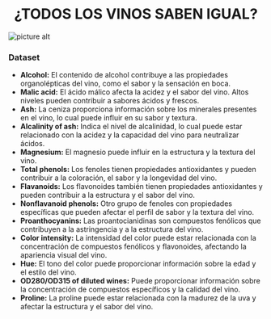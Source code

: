# <h1 align="center">¿TODOS LOS VINOS SABEN IGUAL?</h1>

![picture alt](https://cdn.businessinsider.es/sites/navi.axelspringer.es/public/media/image/2021/08/copas-2446819.jpg?tf=3840x)



### Dataset

* **Alcohol:** El contenido de alcohol contribuye a las propiedades organolépticas del vino, como el sabor y la sensación en boca.
* **Malic acid:** El ácido málico afecta la acidez y el sabor del vino. Altos niveles pueden contribuir a sabores ácidos y frescos.
* **Ash:** La ceniza proporciona información sobre los minerales presentes en el vino, lo cual puede influir en su sabor y textura.
* **Alcalinity of ash:** Indica el nivel de alcalinidad, lo cual puede estar relacionado con la acidez y la capacidad del vino para neutralizar ácidos.
* **Magnesium:** El magnesio puede influir en la estructura y la textura del vino.
* **Total phenols:** Los fenoles tienen propiedades antioxidantes y pueden contribuir a la coloración, el sabor y la longevidad del vino.
* **Flavanoids:** Los flavonoides también tienen propiedades antioxidantes y pueden contribuir a la estructura y el sabor del vino.
* **Nonflavanoid phenols:** Otro grupo de fenoles con propiedades específicas que pueden afectar el perfil de sabor y la textura del vino.
* **Proanthocyanins:** Las proantocianidinas son compuestos fenólicos que contribuyen a la astringencia y a la estructura del vino.
* **Color intensity:** La intensidad del color puede estar relacionada con la concentración de compuestos fenólicos y flavonoides, afectando la apariencia visual del vino.
* **Hue:** El tono del color puede proporcionar información sobre la edad y el estilo del vino.
* **OD280/OD315 of diluted wines:** Puede proporcionar información sobre la concentración de compuestos específicos y la calidad del vino.
* **Proline:** La proline puede estar relacionada con la madurez de la uva y afectar la estructura y el sabor del vino.
